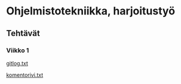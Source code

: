 # Ohjelmistotekniikka, harjoitustyö

## Tehtävät

### Viikko 1

[gitlog.txt](https://github.com/Sendouc/ot-harjoitustyo/blob/master/laskarit/viikko1/gitlog.txt)

[komentorivi.txt](https://github.com/Sendouc/ot-harjoitustyo/blob/master/laskarit/viikko1/komentorivi.txt)

